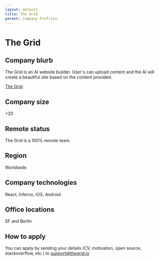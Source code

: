 ```yaml
---
layout: default
title: The Grid
parent: Company Profiles
---
```


# The Grid

## Company blurb
The Grid is an AI website builder. User's can upload content and the AI will
create a beautiful site based on the content provided.

[The Grid](http://thegrid.io).

## Company size
<20

## Remote status
The Grid is a 100% remote team.

## Region
Worldwide

## Company technologies
React, Inferno, iOS, Android

## Office locations
SF and Berlin

## How to apply
You can apply by sending your details (CV, motivation, open source, stackoverflow, etc.) to support@thegrid.io
